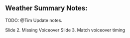 ## Weather Summary Notes:

TODO: @Tim Update notes.

Slide 2. Missing Voiceover
Slide 3. Match voiceover timing